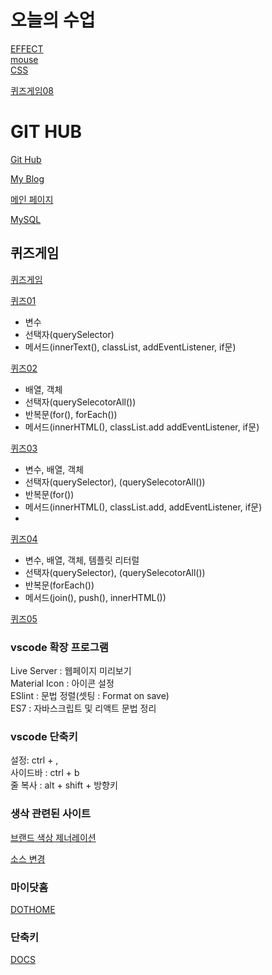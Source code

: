 # 오늘의 수업   
[EFFECT](https://seodaewon1.github.io/class2024/effect/index.html)   
[mouse](https://seodaewon1.github.io/class2024/effect/mouse.html)   
[CSS](https://seodaewon1.github.io/class2024/css/index.html)   

[퀴즈게임08](https://seodaewon1.github.io/class2024/quiz/c-quiz01.html)

# GIT HUB   
[Git Hub](https://github.com/seodaewon1/seodaewon1)   

[My Blog](https://seodaewon1.github.io/)

[메인 페이지](https://seodaewon1.github.io/class2024/)     

[MySQL](https://seodaewon1.github.io/class2024/mysql/index.html)  

## 퀴즈게임   
[퀴즈게임](https://seodaewon1.github.io/class2024/quiz/index.html)   

[퀴즈01](https://seodaewon1.github.io/class2024/quiz/quiz01.html)   
- 변수   
- 선택자(querySelector)   
- 메서드(innerText(), classList, addEventListener, if문)   

[퀴즈02](https://seodaewon1.github.io/class2024/quiz/quiz01.html)   
- 배열, 객체   
- 선택자(querySelecotorAll())   
- 반복문(for(), forEach())   
- 메서드(innerHTML(), classList.add addEventListener, if문)   

[퀴즈03](https://seodaewon1.github.io/class2024/quiz/quiz03.html)   
- 변수, 배열, 객체   
- 선택자(querySelector), (querySelecotorAll())   
- 반복문(for())   
- 메서드(innerHTML(), classList.add, addEventListener, if문)   
-  
[퀴즈04](https://seodaewon1.github.io/class2024/quiz/quiz04.html)   
- 변수, 배열, 객체, 템플릿 리터럴
- 선택자(querySelector), (querySelecotorAll())   
- 반복문(forEach())   
- 메서드(join(), push(), innerHTML())   
  
[퀴즈05](https://seodaewon1.github.io/class2024/quiz/quiz05.html)   

### vscode 확장 프로그램   
Live Server : 웹페이지 미리보기   
Material Icon : 아이콘 설정   
ESlint : 문법 정렬(셋팅 : Format on save)   
ES7 : 자바스크립트 및 리액트 문법 정리   

### vscode 단축키   
설정: ctrl + ,   
사이드바 : ctrl + b   
줄 복사 : alt + shift + 방향키

### 생삭 관련된 사이트
[브랜드 색상 제너레이션](https://huemint.com/brand-intersection/)   

[소스 변경](https://www.sassmeister.com/)   

### 마이닷홈
[DOTHOME](eodnjs1019.dothome.co.kr)

### 단축키
[DOCS](https://docs.emmet.io/cheat-sheet/)